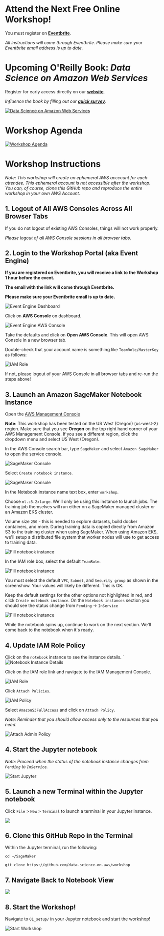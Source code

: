 # Attend the Next Free Online Workshop!
You must register on [**Eventbrite**](https://www.eventbrite.com/e/full-day-workshop-kubeflow-gpu-kerastensorflow-20-tf-extended-tfx-kubernetes-pytorch-xgboost-tickets-63362929227).  

_All instructions will come through Eventbrite.  Please make sure your Eventbrite email address is up to date._

# Upcoming O'Reilly Book:  _Data Science on Amazon Web Services_
Register for early access directly on our [**website**](https://datascienceonaws.com).

_Influence the book by filling out our [**quick survey**](https://www.surveymonkey.com/r/798CMZ3)._

[![Data Science on Amazon Web Services](img/data-science-on-aws-book.png)](https://datascienceonaws.com)

# Workshop Agenda
[![Workshop Agenda](img/outline.png)](https://www.eventbrite.com/e/full-day-workshop-kubeflow-gpu-kerastensorflow-20-tf-extended-tfx-kubernetes-pytorch-xgboost-tickets-63362929227)

# Workshop Instructions
_Note:  This workshop will create an ephemeral AWS acccount for each attendee.  This ephemeral account is not accessible after the workshop.  You can, of course, clone this GitHub repo and reproduce the entire workshop in your own AWS Account._

## 1. Logout of All AWS Consoles Across All Browser Tabs
If you do not logout of existing AWS Consoles, things will not work properly.

_Please logout of all AWS Console sessions in all browser tabs._

## 2. Login to the Workshop Portal (aka Event Engine)

**If you are registered on Eventbrite, you will receive a link to the Workshop 1 hour before the event.**  

**The email with the link will come through Eventbrite.**

**Please make sure your Eventbrite email is up to date.**

![Event Engine Dashboard](img/event-engine-dashboard.png)

Click on **AWS Console** on dashboard.

![Event Engine AWS Console](img/event-engine-aws-console.png)

Take the defaults and click on **Open AWS Console**. This will open AWS Console in a new browser tab.

Double-check that your account name is something like `TeamRole/MasterKey` as follows:

![IAM Role](img/teamrole-masterkey.png)

If not, please logout of your AWS Console in all browser tabs and re-run the steps above!

## 3. Launch an Amazon SageMaker Notebook Instance

Open the [AWS Management Console](https://console.aws.amazon.com/console/home)

**Note:** This workshop has been tested on the US West (Oregon) (us-west-2) region. Make sure that you see **Oregon** on the top right hand corner of your AWS Management Console. If you see a different region, click the dropdown menu and select US West (Oregon).

In the AWS Console search bar, type `SageMaker` and select `Amazon SageMaker` to open the service console.

![SageMaker Console](img/setup_aws_console.png)

Select `Create notebook instance`.

![SageMaker Console](img/setup_aws_console_2.png)

In the Notebook instance name text box, enter `workshop`.

Choose `ml.c5.2xlarge`. We'll only be using this instance to launch jobs. The training job themselves will run either on a SageMaker managed cluster or an Amazon EKS cluster.

Volume size `250` - this is needed to explore datasets, build docker containers, and more.  During training data is copied directly from Amazon S3 to the training cluster when using SageMaker.  When using Amazon EKS, we'll setup a distributed file system that worker nodes will use to get access to training data.

![Fill notebook instance](img/notebook-setup01.png)

In the IAM role box, select the default `TeamRole`.

![Fill notebook instance](img/notebook-setup02.png)

You must select the default `VPC`, `Subnet`, and `Security group` as shown in the screenshow.  Your values will likely be different.  This is OK.

Keep the default settings for the other options not highlighted in red, and click `Create notebook instance`.  On the `Notebook instances` section you should see the status change from `Pending` -> `InService`

![Fill notebook instance](img/notebook-setup03.png)

While the notebook spins up, continue to work on the next section.  We'll come back to the notebook when it's ready.

## 4. Update IAM Role Policy

Click on the `notebook` instance to see the instance details.
`
![Notebook Instance Details](img/click_notebook_instance.png)

Click on the IAM role link and navigate to the IAM Management Console.

![IAM Role](img/update_iam.png)

Click `Attach Policies`.

![IAM Policy](img/view_policies.png)
              
Select `AmazonS3FullAccess` and click on `Attach Policy`.

_Note:  Reminder that you should allow access only to the resources that you need._ 

![Attach Admin Policy](img/attach_policies.png)

## 4. Start the Jupyter notebook

_Note:  Proceed when the status of the notebook instance changes from `Pending` to `InService`._

![Start Jupyter](img/start_jupyter.png)

## 5. Launch a new Terminal within the Jupyter notebook

Click `File` > `New` > `Terminal` to launch a terminal in your Jupyter instance.

![](img/launch_jupyter_terminal.png)

## 6. Clone this GitHub Repo in the Terminal

Within the Jupyter terminal, run the following:
```
cd ~/SageMaker

git clone https://github.com/data-science-on-aws/workshop
```

## 7. Navigate Back to Notebook View

![](img/back-to-jupyter-notebook.png)

## 8. Start the Workshop!
Navigate to `01_setup/` in your Jupyter notebook and start the workshop!

![Start Workshop](img/start_workshop.png)

